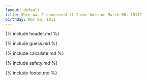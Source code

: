 ```yaml
---
layout: default
title: When was I conceived if I was born on March 06, 1911?
birthday: Mar 06, 1911
---
```


{% include header.md %}

{% include guess.md %}

{% include calculate.md %}

{% include safety.md %}

{% include footer.md %}



